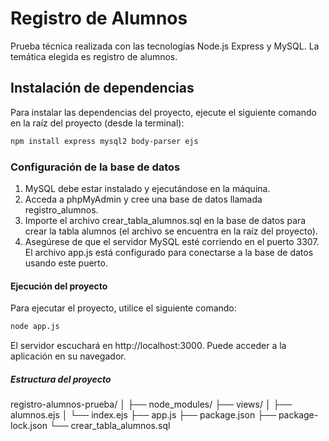 # Registro de Alumnos

Prueba técnica realizada con las tecnologías Node.js Express y MySQL. La temática elegida es registro de alumnos.

## Instalación de dependencias

Para instalar las dependencias del proyecto, ejecute el siguiente comando en la raíz del proyecto (desde la terminal):
```bash
npm install express mysql2 body-parser ejs
```

### Configuración de la base de datos

1. MySQL debe estar instalado y ejecutándose en la máquina.
2. Acceda a phpMyAdmin y cree una base de datos llamada registro_alumnos.
3. Importe el archivo crear_tabla_alumnos.sql en la base de datos para crear la tabla alumnos (el archivo se encuentra en la raíz del proyecto).
4. Asegúrese de que el servidor MySQL esté corriendo en el puerto 3307. El archivo app.js está configurado para conectarse a la base de datos usando este puerto.

#### Ejecución del proyecto

Para ejecutar el proyecto, utilice el siguiente comando:
```bash
node app.js
```

El servidor escuchará en http://localhost:3000. Puede acceder a la aplicación en su navegador.

##### Estructura del proyecto

registro-alumnos-prueba/
│
├── node_modules/
├── views/
│   ├── alumnos.ejs
│   └── index.ejs
├── app.js
├── package.json
├── package-lock.json
└── crear_tabla_alumnos.sql